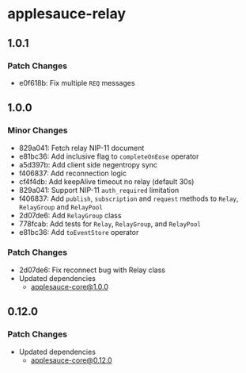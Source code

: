 # applesauce-relay

## 1.0.1

### Patch Changes

- e0f618b: Fix multiple `REQ` messages

## 1.0.0

### Minor Changes

- 829a041: Fetch relay NIP-11 document
- e81bc36: Add inclusive flag to `completeOnEose` operator
- a5d397b: Add client side negentropy sync
- f406837: Add reconnection logic
- cf4f4db: Add keepAlive timeout no relay (default 30s)
- 829a041: Support NIP-11 `auth_required` limitation
- f406837: Add `publish`, `subscription` and `request` methods to `Relay`, `RelayGroup` and `RelayPool`
- 2d07de6: Add `RelayGroup` class
- 778fcab: Add tests for `Relay`, `RelayGroup`, and `RelayPool`
- e81bc36: Add `toEventStore` operator

### Patch Changes

- 2d07de6: Fix reconnect bug with Relay class
- Updated dependencies
  - applesauce-core@1.0.0

## 0.12.0

### Patch Changes

- Updated dependencies
  - applesauce-core@0.12.0
